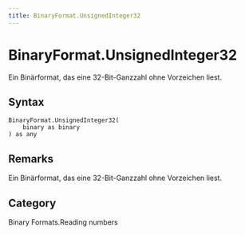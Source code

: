 ```yaml
---
title: BinaryFormat.UnsignedInteger32
---
```


# BinaryFormat.UnsignedInteger32


Ein Binärformat, das eine 32-Bit-Ganzzahl ohne Vorzeichen liest.


## Syntax

```powerquery
BinaryFormat.UnsignedInteger32(
    binary as binary
) as any
```


## Remarks

Ein Binärformat, das eine 32-Bit-Ganzzahl ohne Vorzeichen liest.



## Category
Binary Formats.Reading numbers
